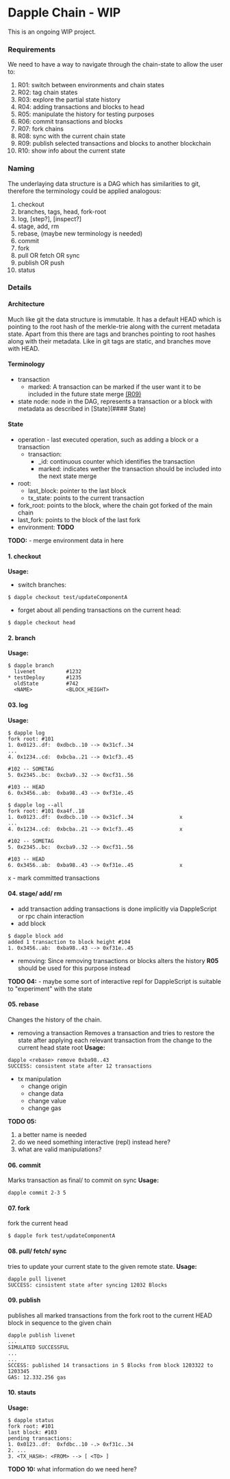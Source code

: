 # Dapple Chain - WIP
This is an ongoing WIP project.

### Requirements
We need to have a way to navigate through the chain-state to allow the user to:
1.  R01: switch between environments and chain states
2.  R02: tag chain states
3.  R03: explore the partial state history
4.  R04: adding transactions and blocks to head
5.  R05: manipulate the history for testing purposes
6.  R06: commit transactions and blocks
7.  R07: fork chains
8.  R08: sync with the current chain state
9.  R09: publish selected transactions and blocks to another blockchain
10. R10: show info about the current state

### Naming
The underlaying data structure is a DAG which has similarities to git, therefore the terminology could be applied analogous:

1. checkout
2. branches, tags, head, fork-root
3. log, [step?], [inspect?]
4. stage, add, rm
5. rebase, (maybe new terminology is needed)
6. commit
7. fork
8. pull OR fetch OR sync
9. publish OR push
10. status

### Details
#### Architecture
Much like git the data structure is immutable. It has a default HEAD which is pointing to the root hash of the merkle-trie along with the current metadata state. Apart from this there are tags and branches pointing to root hashes along with their metadata. Like in git tags are static, and branches move with HEAD.


#### Terminology

* transaction
  * marked: A transaction can be marked if the user want it to be included in the future state merge [(R09)](#R09)
* state node: node in the DAG, represents a transaction or a block with metadata as described in [State](#### State)


#### State
* operation - last executed operation, such as adding a block or a transaction
    * transaction:
        * _id: continuous counter which identifies the transaction
        * marked: indicates wether the transaction should be included into the next state merge
* root:
    * last_block: pointer to the last block
    * tx_state: points to the current transaction
* fork_root: points to the block, where the chain got forked of the main chain
* last_fork: points to the block of the last fork
* environment: **TODO**

**TODO:** - merge environment data in here

#### 1. checkout
**Usage:**
* switch branches:
```
$ dapple checkout test/updateComponentA
```
* forget about all pending transactions on the current head:
```
$ dapple checkout head
```

#### 2. branch
**Usage:**
```
$ dapple branch
  livenet          #1232
* testDeploy       #1235
  oldState         #742
  <NAME>           <BLOCK_HEIGHT>
```


#### 03. log
**Usage:**
```
$ dapple log
fork root: #101
1. 0x0123..df:  0xdbcb..10 --> 0x31cf..34
...
4. 0x1234..cd:  0xbcba..21 --> 0x1cf3..45

#102 -- SOMETAG
5. 0x2345..bc:  0xcba9..32 --> 0xcf31..56

#103 -- HEAD
6. 0x3456..ab:  0xba98..43 --> 0xf31e..45

$ dapple log --all
fork root: #101 0xa4f..18
1. 0x0123..df:  0xdbcb..10 --> 0x31cf..34               x
...
4. 0x1234..cd:  0xbcba..21 --> 0x1cf3..45               x

#102 -- SOMETAG
5. 0x2345..bc:  0xcba9..32 --> 0xcf31..56

#103 -- HEAD
6. 0x3456..ab:  0xba98..43 --> 0xf31e..45               x
```
x - mark committed transactions

#### 04. stage/ add/ rm
* add transaction
adding transactions is done implicitly via DappleScript or rpc chain interaction
* add block
```
$ dapple block add
added 1 transaction to block height #104
1. 0x3456..ab:  0xba98..43 --> 0xf31e..45
```
* removing:
Since removing transactions or blocks alters the history **R05** should be used for this purpose instead

**TODO 04:** - maybe some sort of interactive repl for DappleScript is suitable to "experiment" with the state

#### 05. rebase
Changes the history of the chain.
* removing a transaction
Removes a transaction and tries to restore the state after applying each relevant transaction from the change to the current head state root
**Usage:**
```
dapple <rebase> remove 0xba98..43
SUCCESS: consistent state after 12 transactions
```
* tx manipulation
    * change origin
    * change data
    * change value
    * change gas


**TODO 05:**
1. a better name is needed
2. do we need something interactive (repl) instead here?
3. what are valid manipulations?

#### 06. commit
Marks transaction as final/ to commit on sync
**Usage:**
```
dapple commit 2-3 5
```

#### 07. fork
fork the current head
```
$ dapple fork test/updateComponentA
```

#### 08. pull/ fetch/ sync
tries to update your current state to the given remote state.
**Usage:**
```
dapple pull livenet
SUCCESS: cinsistent state after syncing 12032 Blocks
```

#### 09. publish
publishes all marked transactions from the fork root to the current HEAD block in sequence to the given chain
```
dapple publish livenet
...
SIMULATED SUCCESSFUL
...
...
SCCESS: published 14 transactions in 5 Blocks from block 1203322 to 1203345
GAS: 12.332.256 gas
```

#### 10. stauts
**Usage:**
```
$ dapple status
fork root: #101
last block: #103
pending transactions:
1. 0x0123..df:  0xfdbc..10 -.> 0xf31c..34
2. ...
3. <TX_HASH>: <FROM> --> [ <TO> ]
```
**TODO 10:** what information do we need here?


